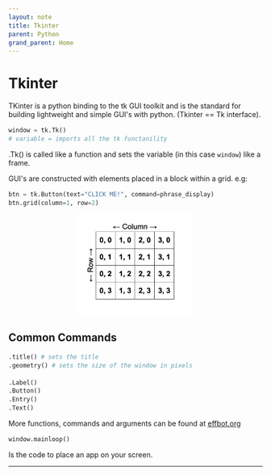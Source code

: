 ```yaml
---
layout: note
title: Tkinter
parent: Python
grand_parent: Home
---
```


# Tkinter

TKinter is a python binding to the tk GUI toolkit and is the standard for building lightweight and simple GUI's with python. (Tkinter == Tk interface).

```py
window = tk.Tk()
# variable = imports all the tk functanility
```

.Tk() is called like a function and sets the variable (in this case `window`) like a frame.

GUI's are constructed with elements placed in a block within a grid. e.g:

```py
btn = tk.Button(text="CLICK ME!", command=phrase_display)
btn.grid(column=1, row=2)
```

<img src="./attachments/tkinter-grid.png" alt="Tkinter Grid" style="display: block;
  margin-left: auto;
  margin-right: auto;
  width: 45%;"/>

## Common Commands

```py
.title() # sets the title
.geometry() # sets the size of the window in pixels

.Label()
.Button()
.Entry()
.Text()
```

More functions, commands and arguments can be found at [effbot.org](http://effbot.org/)

```py
window.mainloop()
```

Is the code to place an app on your screen.

---
